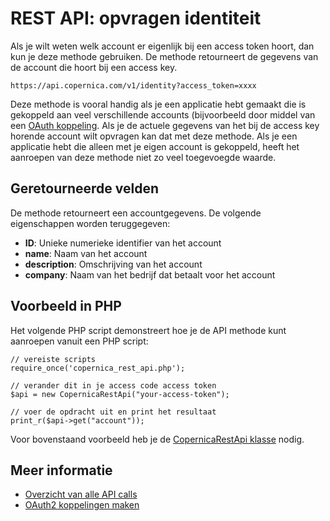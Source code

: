# REST API: opvragen identiteit

Als je wilt weten welk account er eigenlijk bij een access token hoort, dan
kun je deze methode gebruiken. De methode retourneert de gegevens van de
account die hoort bij een access key. 

`https://api.copernica.com/v1/identity?access_token=xxxx`

Deze methode is vooral handig als je een applicatie hebt gemaakt die is gekoppeld
aan veel verschillende accounts (bijvoorbeeld door middel van een 
[OAuth koppeling](./rest-oath.md). Als je de actuele gegevens van het bij de
access key horende account wilt opvragen kan dat met deze methode. Als je 
een applicatie hebt die alleen met je eigen account is gekoppeld, heeft het
aanroepen van deze methode niet zo veel toegevoegde waarde.


## Geretourneerde velden

De methode retourneert een accountgegevens. De volgende eigenschappen worden
teruggegeven:

* **ID**: Unieke numerieke identifier van het account
* **name**: Naam van het account
* **description**: Omschrijving van het account
* **company**: Naam van het bedrijf dat betaalt voor het account


## Voorbeeld in PHP

Het volgende PHP script demonstreert hoe je de API methode kunt aanroepen 
vanuit een PHP script:

    // vereiste scripts
    require_once('copernica_rest_api.php');
    
    // verander dit in je access code access token
    $api = new CopernicaRestApi("your-access-token");

    // voer de opdracht uit en print het resultaat
    print_r($api->get("account"));

Voor bovenstaand voorbeeld heb je de [CopernicaRestApi klasse](rest-php) nodig.
    

## Meer informatie

* [Overzicht van alle API calls](rest-api)
* [OAuth2 koppelingen maken](rest-oauth)
